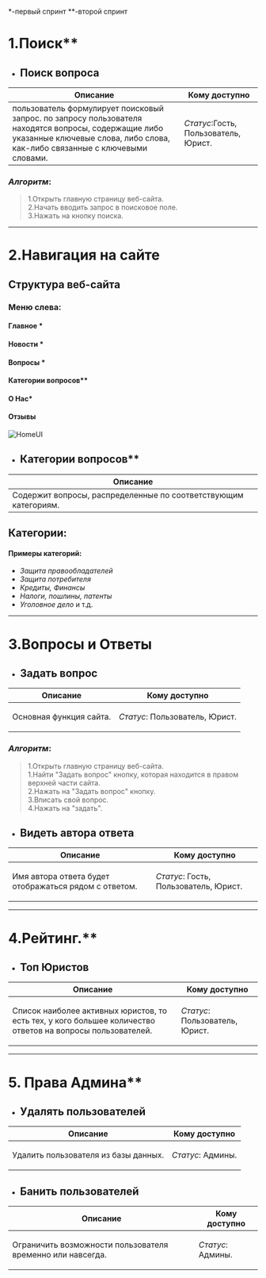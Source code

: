 *-первый спринт
**-второй спринт


# 1.Поиск**
* ## Поиск вопроса

| Описание    | Кому доступно      | 
|---------|-----------|
| пользователь формулирует поисковый запрос. по запросу пользователя находятся вопросы, содержащие либо указанные ключевые слова, либо слова, как-либо связанные с ключевыми словами.    | <p>_Статус_:Гость, Пользователь, Юрист.</p>      |  

### _Алгоритм_:
>1.Открыть главную страницу веб-сайта.<br>
>2.Начать вводить запрос в поисковое поле.<br>
>3.Нажать на кнопку поиска.<br>


***

# 2.Навигация на сайте

## Структура веб-сайта

### Меню слева: 

#### Главное *
#### Новости *
#### Вопросы *
#### Категории вопросов**
#### О Нас*
#### Отзывы



![HomeUI](https://user-images.githubusercontent.com/43117184/55683416-5ab4aa00-5961-11e9-8b6f-9ab93a363fdd.jpg)

* ## Категории вопросов**
| Описание    |                         
|---------|
| Содержит вопросы, распределенные по соответствующим категориям.       | 

## Категории:

#### Примеры категорий:
* _Защита правообладателей_
* _Защита потребителя_
* _Кредиты, Финансы_
* _Налоги, пошлины, патенты_
* _Уголовное дело_
и т.д.



***


# 3.Вопросы и Ответы

* ## Задать вопрос
| Описание    | Кому доступно     |                          
|---------|-----------|
| Основная функция сайта.     | <p>_Статус_: Пользователь, Юрист.</p>      | 

### _Алгоритм_:
>1.Открыть главную страницу веб-сайта.<br>
>1.Найти "Задать вопрос" кнопку, которая находится в правом верхней части сайта.<br>
>2.Нажать на "Задать вопрос" кнопку.<br>
>3.Вписать свой вопрос.<br>
>4.Нажать на "задать".<br>



* ## Видеть автора ответа
| Описание    | Кому доступно     |                          
|---------|-----------|
| Имя автора ответа будет отображаться рядом с ответом.     | <p>_Статус_: Гость, Пользователь, Юрист.</p>      | 


***

# 4.Рейтинг.**
 


* ## Топ Юристов
| Описание| Кому доступно      |                          
|---------|-----------|
| Список наиболее активных юристов, то есть тех, у кого большее количество ответов на вопросы пользователей.    | <p>_Статус_: Пользователь, Юрист.</p>      | 



***
# 5. Права Админа**

* ## Удалять пользователей
| Описание   | Кому доступно      |                          
|---------|-----------|
| Удалить пользователя из базы данных.     | <p>_Статус_: Админы.</p>      | 

* ## Банить пользователей
| Описание   | Кому доступно      |                          
|---------|-----------|
| Ограничить возможности пользователя временно или навсегда.   | <p>_Статус_: Админы.</p>      | 
